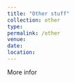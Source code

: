 ```yaml
---
title: "Other stuff"
collection: other
type: 
permalink: /other
venue: 
date: 
location: 
---
```


More infor
